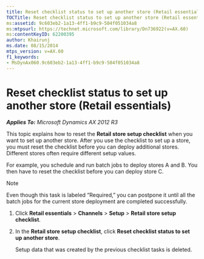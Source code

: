 ```yaml
---
title: Reset checklist status to set up another store (Retail essentials)
TOCTitle: Reset checklist status to set up another store (Retail essentials)
ms:assetid: 9c603eb2-1a13-4ff1-b9c9-504f051034a8
ms:mtpsurl: https://technet.microsoft.com/library/Dn736922(v=AX.60)
ms:contentKeyID: 62200395
author: Khairunj
ms.date: 08/15/2014
mtps_version: v=AX.60
f1_keywords:
- MsDynAx060.9c603eb2-1a13-4ff1-b9c9-504f051034a8
---
```


# Reset checklist status to set up another store (Retail essentials) 


_**Applies To:** Microsoft Dynamics AX 2012 R3_

This topic explains how to reset the **Retail store setup checklist** when you want to set up another store. After you use the checklist to set up a store, you must reset the checklist before you can deploy additional stores. Different stores often require different setup values.

For example, you schedule and run batch jobs to deploy stores A and B. You then have to reset the checklist before you can deploy store C.


> [!NOTE]
> <P>Even though this task is labeled “Required,” you can postpone it until all the batch jobs for the current store deployment are completed successfully.</P>



1.  Click **Retail essentials** \> **Channels** \> **Setup** \> **Retail store setup checklist**.

2.  In the **Retail store setup checklist**, click **Reset checklist status to set up another store**.
    
    Setup data that was created by the previous checklist tasks is deleted.

  


